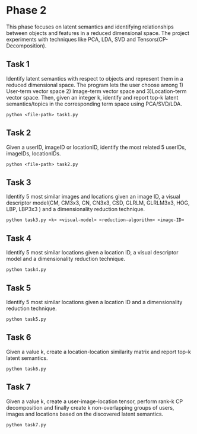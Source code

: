 # Phase 2

This phase focuses on latent semantics and identifying relationships between objects and features in a reduced dimensional space.
The project experiments with techniques like PCA, LDA, SVD and Tensors(CP-Decomposition).

## Task 1
Identify latent semantics with respect to objects and represent them in a reduced dimensional space.
The program lets the user choose among 1) User-term vector space 2) Image-term vector space and 3)Location-term vector space.
Then, given an integer k, identify and report top-k latent semantics/topics in the corresponding term space using PCA/SVD/LDA.

`python <file-path> task1.py`

## Task 2
Given a userID, imageID or locationID, identify the most related 5 userIDs, imageIDs, locationIDs.

`python <file-path> task2.py`

## Task 3
Identify 5 most similar images and locations given an image ID, a visual descriptor model(CM, CM3x3, CN, CN3x3, CSD, GLRLM, GLRLM3x3, HOG, LBP, LBP3x3 ) and a dimensionality reduction technique.

`python task3.py <k> <visual-model> <reduction-algorithm> <image-ID>`

## Task 4
Identify 5 most similar locations given a location ID, a visual descriptor model and a dimensionality reduction technique.

`python task4.py`

## Task 5
Identify 5 most similar locations given a location ID and a dimensionality reduction technique.

`python task5.py`

## Task 6
Given a value k, create a location-location similarity matrix and report top-k latent semantics.

`python task6.py`

## Task 7
Given a value k, create a user-image-location tensor, perform rank-k CP decomposition and finally create k non-overlapping groups of users, images and locations based on the discovered latent semantics.

`python task7.py`


